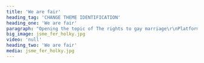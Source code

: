 ```yaml
---
title: 'We are fair'
heading_tag: 'CHANGE THEME IDENTIFICATION'
heading_one: 'We are fair'
paragraph: "Opening the topic of The rights to gay marriage\r\nPlatform for social opinion, approach and questions on topic “What is fair”\r\nCreating nationwide topic\r\nNatural influence on politicians and major opinion"
big_image: jsme_fer_holky.jpg
video: 'null'
heading_two: 'We are fair'
media: jsme_fer_holky.jpg
---
```


